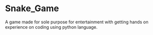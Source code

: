 # Snake_Game
A game made for sole purpose for entertainment with getting hands on experience on coding using python language.
